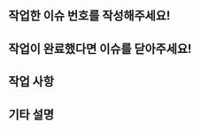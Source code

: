 ## 작업한 이슈 번호를 작성해주세요!
<!-- ex) #11 -->
## 작업이 완료했다면 이슈를 닫아주세요!
<!-- close #이슈번호 -->
## 작업 사항

## 기타 설명
